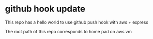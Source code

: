 # github hook update
This repo has a hello world to use github push hook with aws + express

The root path of this repo corresponds to home pad on aws vm
